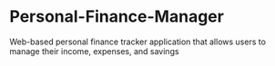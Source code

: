 # Personal-Finance-Manager
Web-based personal finance tracker application that allows users to manage their income, expenses, and savings
